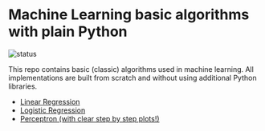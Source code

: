 # Machine Learning basic algorithms with plain Python
![status](https://img.shields.io/badge/status-up-brightgreen)

This repo contains basic (classic) algorithms used in machine learning. All implementations are built from scratch and without using additional Python libraries.

* [Linear Regression](https://nbviewer.org/github/landisland/MachineLearningAlgorithmsWithPlainPython/blob/master/linear%20regression/Linear_regression.ipynb)
* [Logistic Regression](https://nbviewer.org/github/landisland/MachineLearningAlgorithmsWithPlainPython/blob/master/logistic%20regression/logistic_regression.ipynb)
* [Perceptron (with clear step by step plots!)](https://nbviewer.org/github/landisland/MachineLearningAlgorithmsWithPlainPython/blob/master/perceptron/perceptron_from_scratch.ipynb)